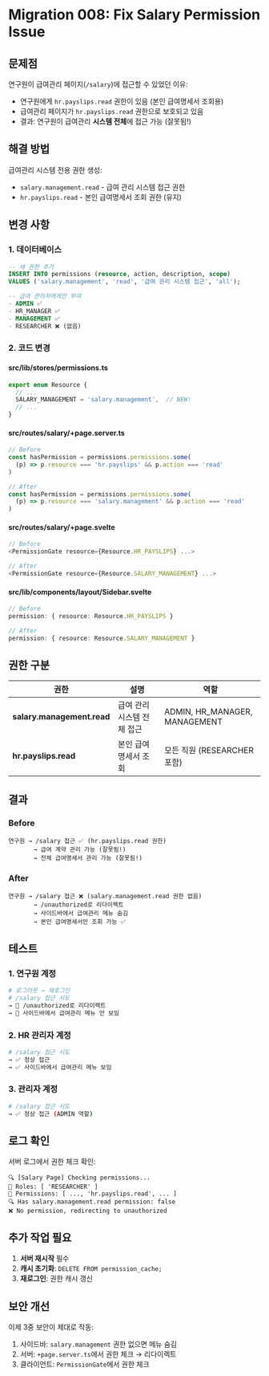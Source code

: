 # Migration 008: Fix Salary Permission Issue

## 문제점
연구원이 급여관리 페이지(`/salary`)에 접근할 수 있었던 이유:
- 연구원에게 `hr.payslips.read` 권한이 있음 (본인 급여명세서 조회용)
- 급여관리 페이지가 `hr.payslips.read` 권한으로 보호되고 있음
- 결과: 연구원이 급여관리 **시스템 전체**에 접근 가능 (잘못됨!)

## 해결 방법
급여관리 시스템 전용 권한 생성:
- `salary.management.read` - 급여 관리 시스템 접근 권한
- `hr.payslips.read` - 본인 급여명세서 조회 권한 (유지)

## 변경 사항

### 1. 데이터베이스
```sql
-- 새 권한 추가
INSERT INTO permissions (resource, action, description, scope)
VALUES ('salary.management', 'read', '급여 관리 시스템 접근', 'all');

-- 급여 관리자에게만 부여
- ADMIN ✅
- HR_MANAGER ✅
- MANAGEMENT ✅
- RESEARCHER ❌ (없음)
```

### 2. 코드 변경

#### src/lib/stores/permissions.ts
```typescript
export enum Resource {
  // ...
  SALARY_MANAGEMENT = 'salary.management',  // NEW!
  // ...
}
```

#### src/routes/salary/+page.server.ts
```typescript
// Before
const hasPermission = permissions.permissions.some(
  (p) => p.resource === 'hr.payslips' && p.action === 'read'
)

// After
const hasPermission = permissions.permissions.some(
  (p) => p.resource === 'salary.management' && p.action === 'read'
)
```

#### src/routes/salary/+page.svelte
```typescript
// Before
<PermissionGate resource={Resource.HR_PAYSLIPS} ...>

// After
<PermissionGate resource={Resource.SALARY_MANAGEMENT} ...>
```

#### src/lib/components/layout/Sidebar.svelte
```typescript
// Before
permission: { resource: Resource.HR_PAYSLIPS }

// After
permission: { resource: Resource.SALARY_MANAGEMENT }
```

## 권한 구분

| 권한 | 설명 | 역할 |
|------|------|------|
| **salary.management.read** | 급여 관리 시스템 전체 접근 | ADMIN, HR_MANAGER, MANAGEMENT |
| **hr.payslips.read** | 본인 급여명세서 조회 | 모든 직원 (RESEARCHER 포함) |

## 결과

### Before
```
연구원 → /salary 접근 ✅ (hr.payslips.read 권한)
       → 급여 계약 관리 가능 (잘못됨!)
       → 전체 급여명세서 관리 가능 (잘못됨!)
```

### After
```
연구원 → /salary 접근 ❌ (salary.management.read 권한 없음)
       → /unauthorized로 리다이렉트
       → 사이드바에서 급여관리 메뉴 숨김
       → 본인 급여명세서만 조회 가능 ✅
```

## 테스트

### 1. 연구원 계정
```bash
# 로그아웃 → 재로그인
# /salary 접근 시도
→ 🚫 /unauthorized로 리다이렉트
→ 🚫 사이드바에서 급여관리 메뉴 안 보임
```

### 2. HR 관리자 계정
```bash
# /salary 접근 시도
→ ✅ 정상 접근
→ ✅ 사이드바에서 급여관리 메뉴 보임
```

### 3. 관리자 계정
```bash
# /salary 접근 시도
→ ✅ 정상 접근 (ADMIN 역할)
```

## 로그 확인
서버 로그에서 권한 체크 확인:
```
🔍 [Salary Page] Checking permissions...
👥 Roles: [ 'RESEARCHER' ]
🎫 Permissions: [ ..., 'hr.payslips.read', ... ]
🔍 Has salary.management.read permission: false
❌ No permission, redirecting to unauthorized
```

## 추가 작업 필요
1. **서버 재시작** 필수
2. **캐시 초기화**: `DELETE FROM permission_cache;`
3. **재로그인**: 권한 캐시 갱신

## 보안 개선
이제 3중 보안이 제대로 작동:
1. 사이드바: `salary.management` 권한 없으면 메뉴 숨김
2. 서버: `+page.server.ts`에서 권한 체크 → 리다이렉트
3. 클라이언트: `PermissionGate`에서 권한 체크
